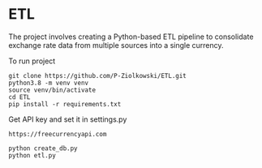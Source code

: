 # ETL 
The project involves creating a Python-based ETL pipeline to consolidate exchange rate data from multiple sources into a single currency.

To run project
```
git clone https://github.com/P-Ziolkowski/ETL.git
python3.8 -m venv venv
source venv/bin/activate
cd ETL
pip install -r requirements.txt
```

Get API key and set it in settings.py
```
https://freecurrencyapi.com
```
```
python create_db.py
python etl.py
```
